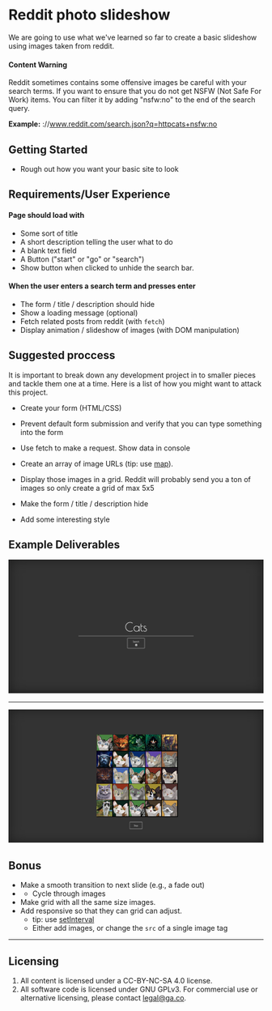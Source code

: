 # Reddit photo slideshow

We are going to use what we've learned so far to create a basic slideshow using images taken from reddit.

#### Content Warning

Reddit sometimes contains some offensive images be careful with your search terms. If you want to ensure that you do not get NSFW (Not Safe For Work) items. You can filter it by adding "nsfw:no" to the end of the search query.

**Example:** ://www.reddit.com/search.json?q=httpcats+nsfw:no

## Getting Started

* Rough out how you want your basic site to look

## Requirements/User Experience

#### Page should load with

* Some sort of title
* A short description telling the user what to do
* A blank text field
* A Button ("start" or "go" or "search")
* Show button when clicked to unhide the search bar.

#### When the user enters a search term and presses enter

* The form / title / description should hide
* Show a loading message (optional)
* Fetch related posts from reddit (with `fetch`)
* Display animation / slideshow of images (with DOM manipulation)



## Suggested proccess

It is important to break down any development project in to smaller pieces and tackle them one at a time. Here is a list of how you might want to attack this project.

* Create your form (HTML/CSS)
* Prevent default form submission and verify that you can type something into the form
* Use fetch to make a request. Show data in console
* Create an array of image URLs (tip: use [map](https://developer.mozilla.org/en-US/docs/Web/JavaScript/Reference/Global_Objects/Array/map)).
* Display those images in a grid. Reddit will probably send you a ton of images so only create a grid of max 5x5
* Make the form / title / description hide

* Add some interesting style

## Example Deliverables

![Slide 1](./examples/ajaxexample1.jpg)

---

![Slide 2](./examples/ajaxexample2.png)


## Bonus

* Make a smooth transition to next slide (e.g., a fade out)
* * Cycle through images
* Make grid with all the same size images.
* Add responsive so that they can grid can adjust.
    * tip: use [setInterval](https://developer.mozilla.org/en-US/docs/Web/API/WindowTimers/setInterval)
    * Either add images, or change the `src` of a single image tag

---

## Licensing
1. All content is licensed under a CC-BY-NC-SA 4.0 license.
2. All software code is licensed under GNU GPLv3. For commercial use or alternative licensing, please contact legal@ga.co.

